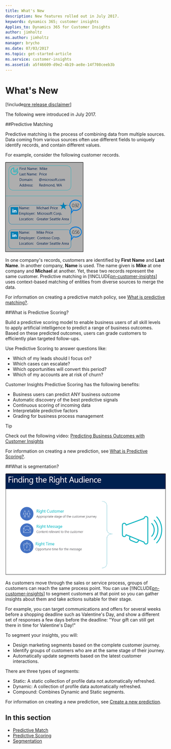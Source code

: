 ```yaml
---
title: What's New
description: New features rolled out in July 2017.
keywords: dynamics 365; customer insights
Applies_to: Dynamics 365 for Customer Insights
author: jimholtz
ms.author: jimholtz
manager: brycho
ms.date: 07/03/2017
ms.topic: get-started-article
ms.service: customer-insights 
ms.assetid: a5f46609-d9e2-4b19-ae8e-14f708ceeb3b
---
```

What's New
=======================================
[!include[pre release disclaimer](../../includes/cc-beta-prerelease-disclaimer.md)]

The following were introduced in July 2017.

##Predictive Matching

Predictive matching is the process of combining data from multiple sources. Data coming from various sources often use different fields to uniquely identify records, and contain different values. 

For example, consider the following customer records.

![](../media/conflationexample.png "Predictive matching example") 

In one company's records, customers are identified by **First Name** and **Last Name**. In another company, **Name** is used. The name given is **Mike** at one company and **Michael** at another. Yet, these two records represent the same customer. Predictive matching in [!INCLUDE[pn-customer-insights](../../includes/pn-customer-insights-full.md)] uses context-based matching of entities from diverse sources to merge the data. 

For information on creating a predictive match policy, see [What is predictive matching?](createconflationpolicy.md).

##What is Predictive Scoring?

Build a predictive scoring model to enable business users of all skill levels to apply artificial intelligence to predict a range of business outcomes. Based on these predicted outcomes, users can grade customers to efficiently plan targeted follow-ups.

Use Predictive Scoring to answer questions like:

- Which of my leads should I focus on?
- Which cases can escalate?
- Which opportunities will convert this period?
- Which of my accounts are at risk of churn?

Customer Insights Predictive Scoring has the following benefits:

- Business users can predict ANY business outcome
- Automatic discovery of the best predictive signals
- Continuous scoring of incoming data
- Interpretable predictive factors
- Grading for business process management

> [!TIP]
> Check out the following video: [Predicting Business Outcomes with Customer Insights](https://go.microsoft.com/fwlink/p/?linkid=851077)

For information on creating a new prediction, see [What is Predictive Scoring?](buildmlmodel.md).

##What is segmentation?

![](../media/SegmentationRightAudience650.png "Choose the right audience") 

As customers move through the sales or service process, groups of customers can reach the same process point. You can use [!INCLUDE[pn-customer-insights](../../includes/pn-customer-insights-full.md)] to segment customers at that point so you can gather insights about them and take actions suitable for their stage.

For example, you can target communications and offers for several weeks before a shopping deadline such as Valentine's Day, and show a different set of responses a few days before the deadline: "Your gift can still get there in time for Valentine's Day!"

To segment your insights, you will:

- Design marketing segments based on the complete customer journey.
- Identify groups of customers who are at the same stage of their journey.
- Automatically update segments based on the latest customer interactions.

There are three types of segments:
- Static: A static collection of profile data not automatically refreshed.
- Dynamic: A collection of profile data automatically refreshed.
- Compound: Combines Dynamic and Static segments.

For information on creating a new prediction, see [Create a new prediction](buildmlmodel.md).





















## In this section
* [Predictive Match](createconflationpolicy.md) 
* [Predictive Scoring](buildmlmodel.md) 
* [Segmentation](createasegment.md)
<!-- * [Lead Scoring](leadscoring.md) -->

